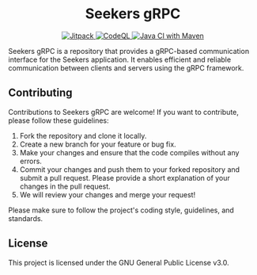 <h1 align=center>Seekers gRPC</h1>

<p align=center>
	<a href="https://jitpack.io/#seekers-dev/seekers-grpc">
		<img alt="Jitpack" src="https://jitpack.io/v/seekers-dev/seekers-grpc.svg">
	</a>
	<a href="https://github.com/seekers-dev/seekers-grpc/actions/workflows/codeql.yml">
		<img alt="CodeQL" src="https://github.com/seekers-dev/seekers-grpc/actions/workflows/codeql.yml/badge.svg">
	</a>
	<a href="https://github.com/seekers-dev/seekers-grpc/actions/workflows/maven.yml">
		<img alt="Java CI with Maven" src="https://github.com/seekers-dev/seekers-grpc/actions/workflows/maven.yml/badge.svg">
	</a>
</p>

Seekers gRPC is a repository that provides a gRPC-based communication interface for the Seekers application. It enables efficient and reliable communication between clients and servers using the gRPC framework.

## Contributing

Contributions to Seekers gRPC are welcome! If you want to contribute, please follow these guidelines:

1. Fork the repository and clone it locally.
2. Create a new branch for your feature or bug fix.
3. Make your changes and ensure that the code compiles without any errors.
4. Commit your changes and push them to your forked repository and submit a pull request. Please provide a short explanation of your changes in the pull request.
5. We will review your changes and merge your request!

Please make sure to follow the project's coding style, guidelines, and standards.

## License

This project is licensed under the GNU General Public License v3.0.
